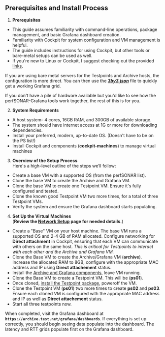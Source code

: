 ## Prerequisites and Install Process

1. **Prerequisites**  
- This guide assumes familiarity with command-line operations, package management, and basic Grafana dashboard creation.
- Familiarity with Cockpit for system configuration and VM management is helpful.
- The guide includes instructions for using Cockpit, but other tools or bare-metal setups can be used as well.
- If you're new to Linux or Cockpit, I suggest checking out the provided [links](../Additional-Resources/Cockpit-link.md).

If you are using bare metal servers for the Testpoints and Archive hosts, the configuration is more direct. You can then use the **_[3by3.json](../3by3.json)_** file to quickly get a working Grafana grid.

If you don't have a pile of hardware available but you'd like to see how the perfSONAR-Grafana tools work together, the rest of this is for you.

2. **System Requirements**  
- A host system- 4 cores, 16GB RAM, and 300GB of available storage.
- The system should have internet access at 1G or more for downloading dependencies.
- Install your preferred, modern, up-to-date OS. (Doesn't have to be on the PS list!)
- Install Cockpit and components (**cockpit-machines**) to manage virtual machines

3. **Overview of the Setup Process**  
Here's a high-level outline of the steps we’ll follow:
- Create a base VM with a supported OS (from the perfSONAR list).
- Clone the base VM to create the Archive and Grafana VM.
- Clone the base VM to create one Testpoint VM. Ensure it's fully configured and tested.
- Clone the known good Testpoint VM two more times, for a total of three Testpoint VMs.
- Verify the system and ensure the Grafana dashboard starts populating.

4. **Set Up the Virtual Machines**  
(**Review the [Network Setup](../Network-Details/Network-spec.md) page for needed details.**)
- Create a "Base" VM on your host machine. The base VM runs a supported OS and 2-4 GB of RAM allocated.  Configure networking for **Direct attachment** in Cockpit, ensuring that each VM can communicate with others on the same host. _This is critical for Testpoints to interact with each other and the Archive and Grafana VM._
- Clone the Base VM to create the Archive/Grafana VM (**archive**).  Increase the allocated RAM to 8GB, configure with the appropriate MAC address and IP using **Direct attachement** status.
- Install the [Archive and Grafana components](../Build-TP-Archive-Grafana-systems/Install-Archive-Grafana.md), leave VM running.
- Clone the Base VM to create a Testpoint VM. This will be (**ps01**).
- Once cloned, [install the Testpoint package](../Build-TP-Archive-Grafana-systems/Install-Testpoint.md), poweroff the VM.  
- Clone the Testpoint VM (**ps01**) two more times to create **ps02** and **ps03**.  Ensure each cloned VM is configured with the appropriate MAC address and IP as well as **Direct attachement** status.
- Start all three testpoints now.

When completed, visit the Grafana dashboard at **`https://archive.test.net/grafana/dashboards`**. If everything is set up correctly, you should begin seeing data populate into the dashboard. The latency and RTT grids populate first on the Grafana dashboard.

